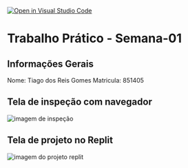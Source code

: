 [![Open in Visual Studio Code](https://classroom.github.com/assets/open-in-vscode-2e0aaae1b6195c2367325f4f02e2d04e9abb55f0b24a779b69b11b9e10269abc.svg)](https://classroom.github.com/online_ide?assignment_repo_id=18450277&assignment_repo_type=AssignmentRepo)
# Trabalho Prático - Semana-01

## Informações Gerais
Nome: Tiago dos Reis Gomes
Matricula: 851405

## Tela de inspeção com navegador
<img src="C:\Users\Gamer\Downloads\diw.png" alt="imagem de inspeção">

## Tela de projeto no Replit
<img src="C:\Users\Gamer\Downloads\diw2.png" alt="imagem do projeto replit">
